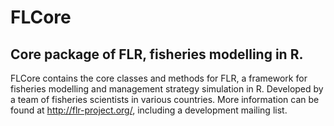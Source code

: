 # FLCore

## Core package of FLR, fisheries modelling in R.

FLCore contains the core classes and methods for FLR, a framework for fisheries modelling and management strategy simulation in R. Developed by a team of fisheries scientists in various countries. More information can be found at http://flr-project.org/, including a development mailing list.
